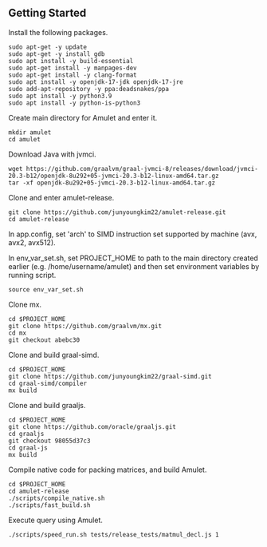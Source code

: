 ## Getting Started

Install the following packages.
```
sudo apt-get -y update
sudo apt-get -y install gdb
sudo apt install -y build-essential
sudo apt-get install -y manpages-dev
sudo apt-get install -y clang-format
sudo apt install -y openjdk-17-jdk openjdk-17-jre
sudo add-apt-repository -y ppa:deadsnakes/ppa
sudo apt install -y python3.9
sudo apt install -y python-is-python3
```

Create main directory for Amulet and enter it.
```
mkdir amulet
cd amulet
```

Download Java with jvmci.
```
wget https://github.com/graalvm/graal-jvmci-8/releases/download/jvmci-20.3-b12/openjdk-8u292+05-jvmci-20.3-b12-linux-amd64.tar.gz
tar -xf openjdk-8u292+05-jvmci-20.3-b12-linux-amd64.tar.gz
```
Clone and enter amulet-release.
```
git clone https://github.com/junyoungkim22/amulet-release.git
cd amulet-release
```

In app.config, set 'arch' to SIMD instruction set supported by machine (avx, avx2, avx512).

In env_var_set.sh, set PROJECT_HOME to path to the main directory created earlier (e.g. /home/username/amulet) and then set environment variables by running script.
```
source env_var_set.sh
```

Clone mx.
```
cd $PROJECT_HOME
git clone https://github.com/graalvm/mx.git
cd mx
git checkout abebc30
```

Clone and build graal-simd.
```
cd $PROJECT_HOME
git clone https://github.com/junyoungkim22/graal-simd.git
cd graal-simd/compiler
mx build
```

Clone and build graaljs.
```
cd $PROJECT_HOME
git clone https://github.com/oracle/graaljs.git
cd graaljs
git checkout 98055d37c3
cd graal-js
mx build
```
Compile native code for packing matrices, and build Amulet.
```
cd $PROJECT_HOME
cd amulet-release
./scripts/compile_native.sh
./scripts/fast_build.sh
```

Execute query using Amulet.
```
./scripts/speed_run.sh tests/release_tests/matmul_decl.js 1
```
